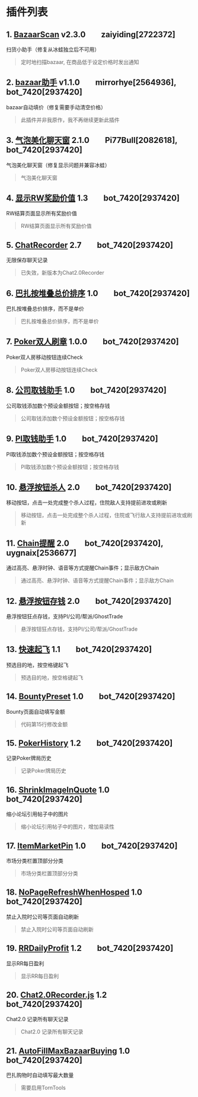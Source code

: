# 插件列表
## 1. [BazaarScan](userscripts/bazaar_scan.js) v2.3.0&emsp;&emsp;zaiyiding[2722372] 
扫货小助手（修复从冰蛙独立后不可用）
>定时地扫描bazaar, 在商品低于设定价格时发出通知  
## 2. [bazaar助手](userscripts/bazaar_price_helper.js) v1.1.0&emsp;&emsp;mirrorhye[2564936], bot_7420[2937420] 
bazaar自动填价（修复需要手动清空价格）
>此插件并非我原作，我不再继续更新此插件  
## 3. [气泡美化聊天窗](userscripts/ChatBubbles.js) 2.1.0&emsp;&emsp;Pi77Bull[2082618], bot_7420[2937420] 
气泡美化聊天窗（修复显示问题并兼容冰蛙）
>气泡美化聊天窗  
## 4. [显示RW奖励价值](userscripts/显示RW奖励价值.js) 1.3&emsp;&emsp;bot_7420[2937420] 
RW结算页面显示所有奖励价值
>RW结算页面显示所有奖励价值  
## 5. [ChatRecorder](userscripts/ChatRecorder.js) 2.7&emsp;&emsp;bot_7420[2937420] 
无限保存聊天记录
>已失效，新版本为Chat2.0Recorder  
## 6. [巴扎按堆叠总价排序](userscripts/巴扎按堆叠总价排序.js) 1.0&emsp;&emsp;bot_7420[2937420] 
巴扎按堆叠总价排序，而不是单价
>巴扎按堆叠总价排序，而不是单价  
## 7. [Poker双人刷章](userscripts/Poker双人刷章.js) 1.0.0&emsp;&emsp;bot_7420[2937420] 
Poker双人房移动按钮连续Check
>Poker双人房移动按钮连续Check  
## 8. [公司取钱助手](userscripts/公司取钱助手.js) 1.0&emsp;&emsp;bot_7420[2937420] 
公司取钱添加数个预设金额按钮；按空格存钱
>公司取钱添加数个预设金额按钮；按空格存钱  
## 9. [PI取钱助手](userscripts/PI取钱助手.js) 1.0&emsp;&emsp;bot_7420[2937420] 
PI取钱添加数个预设金额按钮；按空格存钱
>PI取钱添加数个预设金额按钮；按空格存钱  
## 10. [悬浮按钮杀人](userscripts/悬浮按钮杀人.js) 2.0&emsp;&emsp;bot_7420[2937420] 
移动按钮，点击一处完成整个杀人过程，住院敌人支持提前进攻或刷新
>移动按钮，点击一处完成整个杀人过程，住院或飞行敌人支持提前进攻或刷新  
## 11. [Chain提醒](userscripts/Chain提醒.js) 2.0&emsp;&emsp;bot_7420[2937420], uygnaix[2536677] 
通过高亮、悬浮时钟、语音等方式提醒Chain事件；显示敌方Chain
>通过高亮、悬浮时钟、语音等方式提醒Chain事件；显示敌方Chain  
## 12. [悬浮按钮存钱](userscripts/悬浮按钮存钱.js) 2.0&emsp;&emsp;bot_7420[2937420] 
悬浮按钮狂点存钱，支持PI/公司/帮派/GhostTrade
>悬浮按钮狂点存钱，支持PI/公司/帮派/GhostTrade  
## 13. [快速起飞](userscripts/快速起飞.js) 1.1&emsp;&emsp;bot_7420[2937420] 
预选目的地，按空格键起飞
>预选目的地，按空格键起飞  
## 14. [BountyPreset](userscripts/BountyPreset.js) 1.0&emsp;&emsp;bot_7420[2937420] 
Bounty页面自动填写金额
>代码第15行修改金额  
## 15. [PokerHistory](userscripts/PokerHistory.js) 1.2&emsp;&emsp;bot_7420[2937420] 
记录Poker牌局历史
>记录Poker牌局历史  
## 16. [ShrinkImageInQuote](userscripts/ShrinkImageInQuote.js) 1.0&emsp;&emsp;bot_7420[2937420] 
缩小论坛引用帖子中的图片
>缩小论坛引用帖子中的图片，增加易读性  
## 17. [ItemMarketPin](userscripts/ItemMarketPin.js) 1.0&emsp;&emsp;bot_7420[2937420] 
市场分类栏置顶部分分类
>市场分类栏置顶部分分类  
## 18. [NoPageRefreshWhenHosped](userscripts/NoPageRefreshWhenHosped.js) 1.0&emsp;&emsp;bot_7420[2937420] 
禁止入院时公司等页面自动刷新
>禁止入院时公司等页面自动刷新  
## 19. [RRDailyProfit](userscripts/RRDailyProfit.js) 1.2&emsp;&emsp;bot_7420[2937420] 
显示RR每日盈利
>显示RR每日盈利  
## 20. [Chat2.0Recorder.js](userscripts/Chat2.0Recorder.js) 1.2&emsp;&emsp;bot_7420[2937420] 
Chat2.0 记录所有聊天记录
>Chat2.0 记录所有聊天记录  
## 21. [AutoFillMaxBazaarBuying](userscripts/AutoFillMaxBazaarBuying.js) 1.0&emsp;&emsp;bot_7420[2937420] 
巴扎购物时自动填写最大数量
>需要启用TornTools  
